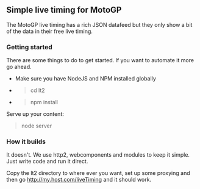 ## Simple live timing for MotoGP

The MotoGP live timing has a rich JSON datafeed but they only show a bit of the data in their free live timing.

### Getting started
There are some things to do to get started. If you want to automate it more go ahead.
* Make sure you have NodeJS and NPM installed globally
* > cd lt2
* > npm install

Serve up your content:
> node server

### How it builds
It doesn't. We use http2, webcomponents and modules to keep it simple. Just write code and run it direct.

Copy the lt2 directory to where ever you want, set up some proxying and then go http://my.host.com/liveTiming and it should work.
